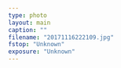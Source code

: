 ```yaml
---
type: photo
layout: main
caption: ""
filename: "20171116222109.jpg"
fstop: "Unknown"
exposure: "Unknown"
---
```

